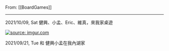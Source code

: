 From: [[BoardGames]]

---

2021/10/09, Sat 健興、小孟、Eric、維真，來我家桌遊

<a href="https://imgur.com/7OxpY82"><img src="https://i.imgur.com/7OxpY82.jpg" title="source: imgur.com" /></a>

2021/09/21, Tue 和 健興小孟在我內湖家

